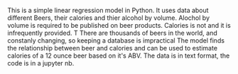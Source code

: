 This is a simple linear regression model in Python. It uses data about different Beers, their calories and thier alcohol by volume.
Alochol by volume is required to be published on beer products. Calories is not and it is infrequently provided.  T
There are thousands of beers in the world, and constanly changing, so keeping a database is impractical
The model finds the relationship between beer and calories and can be used to estimate calories of a 12 ounce beer based on it's ABV.
The data is in text format, the code is in a jupyter nb.
